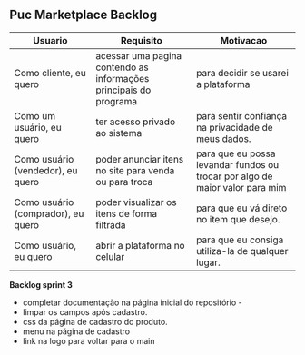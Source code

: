 ## Puc Marketplace Backlog

| Usuario | Requisito | Motivacao |
|--|--|--|
| Como cliente, eu quero| acessar uma pagina contendo as informações principais do programa| para decidir se usarei a plataforma |
Como um usuário, eu quero|ter acesso privado ao sistema |para sentir confiança na privacidade de meus dados.
|Como usuário (vendedor), eu quero|poder anunciar itens no site para venda ou para troca | para que eu possa levandar fundos ou trocar por algo de maior valor para mim
|Como usuário (comprador), eu quero|poder visualizar os itens de forma filtrada | para que eu vá direto no item que desejo.
|Como usuário, eu quero| abrir a plataforma no celular | para que eu consiga utiliza-la de qualquer lugar.

**Backlog sprint 3**
- completar documentação na página inicial do repositório - 
- limpar os campos após cadastro.
- css da página de cadastro do produto. 
- menu na página de cadastro
- link na logo para voltar para o main
